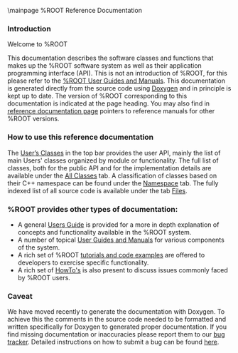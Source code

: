 \mainpage %ROOT Reference Documentation

### Introduction
Welcome to %ROOT

This documentation describes the software classes and functions that makes up the %ROOT software system as well as their application programming interface (API).
This is not an introduction of %ROOT, for this please refer to  the [%ROOT User Guides and Manuals](http://root.cern.ch/root-user-guides-and-manuals).
This documentation is generated directly from the source code using [Doxygen](http://doxygen.org) and in principle is kept up to date.
The version of %ROOT corresponding to this documentation is indicated at the page heading.
You may also find in [reference documentation page](http://root.cern.ch/guides/reference-guide) pointers to reference manuals for other %ROOT versions.

### How to use this reference documentation
The [User’s Classes](modules.html) in the top bar provides the user API, mainly the list of main Users' classes organized by module or functionality.
The full list of classes, both for the public API and for the implementation details are available under the [All Classes](annotated.html) tab.
A classification of classes based on their C++ namespace can be found under the [Namespace](namespaces.html) tab.
The fully indexed list of all source code is available under the tab [Files](files.html).

### %ROOT provides other types of documentation:

- A general [Users Guide](http://root.cern.ch/root-user-guides-and-manuals) is provided for a more in depth explanation of concepts and functionality available in the %ROOT system. 
- A number of topical [User Guides and Manuals](http://root.cern.ch/node/root-user-guides-and-manuals) for various components of the system.
- A rich set of %ROOT [tutorials and code examples](http://root.cern.ch/node/2836) are offered to developers to exercise specific functionality.
- A rich set of [HowTo's](http://root.cern.ch/node/2836) is also present to discuss issues commonly faced by %ROOT users.

### Caveat
We have moved recently to generate the documentation with Doxygen.
To achieve this the comments in the source code needed to be formatted and written specifically for Doxygen to generated proper documentation.
If you find missing documentation or inaccuracies please report them to our [bug tracker](https://sft.its.cern.ch/jira/secure/CreateIssue.jspa?pid=10010&issuetype=1). Detailed instructions on how to submit a bug can be found [here](http://root.cern.ch/how/report-bug-jira).

